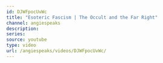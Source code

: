 ```yaml
---
id: DJWFpocUvWc
title: "Esoteric Fascism | The Occult and the Far Right"
channel: angiespeaks
description:
series:
source: youtube
type: video
url: /angiespeaks/videos/DJWFpocUvWc/
---
```

